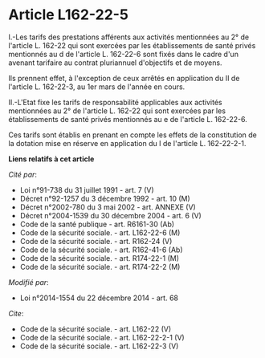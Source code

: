 # Article L162-22-5

I.-Les tarifs des prestations afférents aux activités mentionnées au 2° de l'article L. 162-22 qui sont exercées par les
établissements de santé privés mentionnés au d de l'article L. 162-22-6 sont fixés dans le cadre d'un avenant tarifaire au
contrat pluriannuel d'objectifs et de moyens. 

Ils prennent effet, à l'exception de ceux arrêtés en application du II de l'article L. 162-22-3, au 1er mars de l'année en
cours. 

II.-L'Etat fixe les tarifs de responsabilité applicables aux activités mentionnées au 2° de l'article L. 162-22 qui sont
exercées par les établissements de santé privés mentionnés au e de l'article L. 162-22-6. 

Ces tarifs sont établis en prenant en compte les effets de la constitution de la dotation mise en réserve en application du I
de l'article L. 162-22-2-1.

**Liens relatifs à cet article**

_Cité par_:

  - Loi n°91-738 du 31 juillet 1991 - art. 7 (V)
  - Décret n°92-1257 du 3 décembre 1992 - art. 10 (M)
  - Décret n°2002-780 du 3 mai 2002 - art. ANNEXE (V)
  - Décret n°2004-1539 du 30 décembre 2004 - art. 6 (V)
  - Code de la santé publique - art. R6161-30 (Ab)
  - Code de la sécurité sociale. - art. L162-22-6 (M)
  - Code de la sécurité sociale. - art. R162-24 (V)
  - Code de la sécurité sociale. - art. R162-41-6 (Ab)
  - Code de la sécurité sociale. - art. R174-22-1 (M)
  - Code de la sécurité sociale. - art. R174-22-2 (M)

_Modifié par_:

  - Loi n°2014-1554 du 22 décembre 2014 - art. 68

_Cite_:

  - Code de la sécurité sociale. - art. L162-22 (V)
  - Code de la sécurité sociale. - art. L162-22-2-1 (V)
  - Code de la sécurité sociale. - art. L162-22-3 (V)
